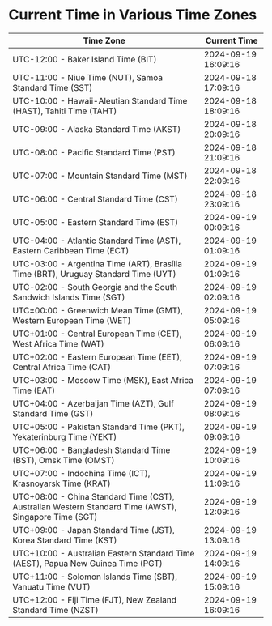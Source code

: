 # Current Time in Various Time Zones

| Time Zone | Current Time |
|-----------|--------------|
| UTC-12:00 - Baker Island Time (BIT) | 2024-09-19 16:09:16 |
| UTC-11:00 - Niue Time (NUT), Samoa Standard Time (SST) | 2024-09-18 17:09:16 |
| UTC-10:00 - Hawaii-Aleutian Standard Time (HAST), Tahiti Time (TAHT) | 2024-09-18 18:09:16 |
| UTC-09:00 - Alaska Standard Time (AKST) | 2024-09-18 20:09:16 |
| UTC-08:00 - Pacific Standard Time (PST) | 2024-09-18 21:09:16 |
| UTC-07:00 - Mountain Standard Time (MST) | 2024-09-18 22:09:16 |
| UTC-06:00 - Central Standard Time (CST) | 2024-09-18 23:09:16 |
| UTC-05:00 - Eastern Standard Time (EST) | 2024-09-19 00:09:16 |
| UTC-04:00 - Atlantic Standard Time (AST), Eastern Caribbean Time (ECT) | 2024-09-19 01:09:16 |
| UTC-03:00 - Argentina Time (ART), Brasília Time (BRT), Uruguay Standard Time (UYT) | 2024-09-19 01:09:16 |
| UTC-02:00 - South Georgia and the South Sandwich Islands Time (SGT) | 2024-09-19 02:09:16 |
| UTC±00:00 - Greenwich Mean Time (GMT), Western European Time (WET) | 2024-09-19 05:09:16 |
| UTC+01:00 - Central European Time (CET), West Africa Time (WAT) | 2024-09-19 06:09:16 |
| UTC+02:00 - Eastern European Time (EET), Central Africa Time (CAT) | 2024-09-19 07:09:16 |
| UTC+03:00 - Moscow Time (MSK), East Africa Time (EAT) | 2024-09-19 07:09:16 |
| UTC+04:00 - Azerbaijan Time (AZT), Gulf Standard Time (GST) | 2024-09-19 08:09:16 |
| UTC+05:00 - Pakistan Standard Time (PKT), Yekaterinburg Time (YEKT) | 2024-09-19 09:09:16 |
| UTC+06:00 - Bangladesh Standard Time (BST), Omsk Time (OMST) | 2024-09-19 10:09:16 |
| UTC+07:00 - Indochina Time (ICT), Krasnoyarsk Time (KRAT) | 2024-09-19 11:09:16 |
| UTC+08:00 - China Standard Time (CST), Australian Western Standard Time (AWST), Singapore Time (SGT) | 2024-09-19 12:09:16 |
| UTC+09:00 - Japan Standard Time (JST), Korea Standard Time (KST) | 2024-09-19 13:09:16 |
| UTC+10:00 - Australian Eastern Standard Time (AEST), Papua New Guinea Time (PGT) | 2024-09-19 14:09:16 |
| UTC+11:00 - Solomon Islands Time (SBT), Vanuatu Time (VUT) | 2024-09-19 15:09:16 |
| UTC+12:00 - Fiji Time (FJT), New Zealand Standard Time (NZST) | 2024-09-19 16:09:16 |

